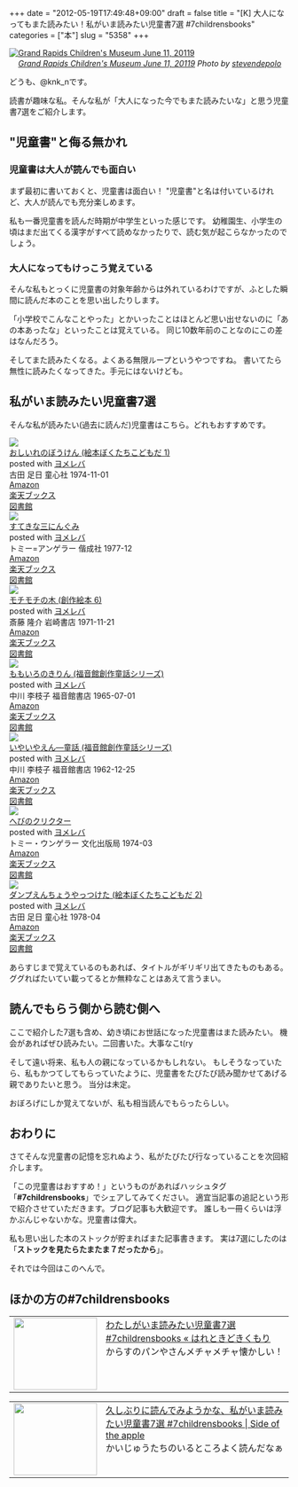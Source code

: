 +++
date = "2012-05-19T17:49:48+09:00"
draft = false
title = "[K] 大人になってもまた読みたい！私がいま読みたい児童書7選 #7childrensbooks"
categories = ["本"]
slug = "5358"
+++

<div class="center"><a href="http://www.flickr.com/photos/10506540@N07/5831449942/" title="Grand Rapids Children's Museum June 11, 20119 by stevendepolo, on Flickr" target="_blank"><img class="flickr_photo" src="http://farm6.static.flickr.com/5101/5831449942_58f61e0946_z.jpg" alt="Grand Rapids Children's Museum June 11, 20119" width="NaNpx"/></a></div><cite class="flickr_photographer"><img src="http://farm4.static.flickr.com/3329/favicons/72157601614001242_7730.png" width="16" /><a href="http://www.flickr.com/photos/10506540@N07/5831449942/">Grand Rapids Children's Museum June 11, 20119</a> Photo by <a href="http://www.flickr.com/photos/10506540@N07/">stevendepolo</a></cite>

どうも、@knk_nです。

読書が趣味な私。そんな私が「大人になった今でもまた読みたいな」と思う児童書7選をご紹介します。<!--more--><h2>"児童書"と侮る無かれ</h2>
<h3>児童書は大人が読んでも面白い</h3>
まず最初に書いておくと、児童書は面白い！
"児童書"と名は付いているけれど、大人が読んでも充分楽しめます。

私も一番児童書を読んだ時期が中学生といった感じです。
幼稚園生、小学生の頃はまだ出てくる漢字がすべて読めなかったりで、読む気が起こらなかったのでしょう。

<h3>大人になってもけっこう覚えている</h3>
そんな私もとっくに児童書の対象年齢からは外れているわけですが、ふとした瞬間に読んだ本のことを思い出したりします。

「小学校でこんなことやった」とかいったことはほとんど思い出せないのに「あの本あったな」といったことは覚えている。
同じ10数年前のことなのにこの差はなんだろう。

そしてまた読みたくなる。よくある無限ループというやつですね。
書いてたら無性に読みたくなってきた。手元にはないけども。

<h2>私がいま読みたい児童書7選</h2>
そんな私が読みたい(過去に読んだ)児童書はこちら。どれもおすすめです。
<p></p>
<div class="booklink-box"><div class="booklink-image"><a href="http://www.amazon.co.jp/exec/obidos/asin/4494006068/knkn-22/" rel="nofollow" target="_blank"><img src="http://ecx.images-amazon.com/images/I/510M9KB0MPL._SL160_.jpg" style="border: none;" /></a></div><div class="booklink-info"><div class="booklink-name"><a href="http://www.amazon.co.jp/exec/obidos/asin/4494006068/knkn-22/" rel="nofollow" target="_blank">おしいれのぼうけん (絵本ぼくたちこどもだ 1)</a><div class="booklink-powered-date">posted with <a href="http://yomereba.com" target="_blank">ヨメレバ</a></div></div><div class="booklink-detail">古田 足日 童心社 1974-11-01    </div><div class="booklink-link2"><div class="shoplinkamazon"><a href="http://www.amazon.co.jp/exec/obidos/asin/4494006068/knkn-22/" rel="nofollow" target="_blank" title="アマゾン" >Amazon</a></div><div class="shoplinkrakuten"><a href="http://hb.afl.rakuten.co.jp/hgc/0f5dc138.501851a3.0f5dc139.bdbe2eb7/?pc=http%3A%2F%2Fbooks.rakuten.co.jp%2Frb%2F249193%2F%3Fscid%3Daf_ich_link_urltxt%26m%3Dhttp%3A%2F%2Fm.rakuten.co.jp%2Fev%2Fbook%2F" rel="nofollow" target="_blank" title="楽天ブックス" >楽天ブックス</a></div><div class="shoplinktoshokan"><a href="http://calil.jp/book/4494006068" rel="nofollow" target="_blank" title="図書館" >図書館</a></div></div></div><div class="booklink-footer"></div></div>

<div class="booklink-box"><div class="booklink-image"><a href="http://www.amazon.co.jp/exec/obidos/asin/4033270205/knkn-22/" rel="nofollow" target="_blank"><img src="http://ecx.images-amazon.com/images/I/41GP203PYFL._SL160_.jpg" style="border: none;" /></a></div><div class="booklink-info"><div class="booklink-name"><a href="http://www.amazon.co.jp/exec/obidos/asin/4033270205/knkn-22/" rel="nofollow" target="_blank">すてきな三にんぐみ</a><div class="booklink-powered-date">posted with <a href="http://yomereba.com" target="_blank">ヨメレバ</a></div></div><div class="booklink-detail">トミー=アンゲラー 偕成社 1977-12    </div><div class="booklink-link2"><div class="shoplinkamazon"><a href="http://www.amazon.co.jp/exec/obidos/asin/4033270205/knkn-22/" rel="nofollow" target="_blank" title="アマゾン" >Amazon</a></div><div class="shoplinkrakuten"><a href="http://hb.afl.rakuten.co.jp/hgc/0f5dc138.501851a3.0f5dc139.bdbe2eb7/?pc=http%3A%2F%2Fbooks.rakuten.co.jp%2Frb%2F120716%2F%3Fscid%3Daf_ich_link_urltxt%26m%3Dhttp%3A%2F%2Fm.rakuten.co.jp%2Fev%2Fbook%2F" rel="nofollow" target="_blank" title="楽天ブックス" >楽天ブックス</a></div><div class="shoplinktoshokan"><a href="http://calil.jp/book/4033270205" rel="nofollow" target="_blank" title="図書館" >図書館</a></div></div></div><div class="booklink-footer"></div></div>

<div class="booklink-box"><div class="booklink-image"><a href="http://www.amazon.co.jp/exec/obidos/asin/426590906X/knkn-22/" rel="nofollow" target="_blank"><img src="http://ecx.images-amazon.com/images/I/51VEBHJ1CYL._SL160_.jpg" style="border: none;" /></a></div><div class="booklink-info"><div class="booklink-name"><a href="http://www.amazon.co.jp/exec/obidos/asin/426590906X/knkn-22/" rel="nofollow" target="_blank">モチモチの木 (創作絵本 6)</a><div class="booklink-powered-date">posted with <a href="http://yomereba.com" target="_blank">ヨメレバ</a></div></div><div class="booklink-detail">斎藤 隆介 岩崎書店 1971-11-21    </div><div class="booklink-link2"><div class="shoplinkamazon"><a href="http://www.amazon.co.jp/exec/obidos/asin/426590906X/knkn-22/" rel="nofollow" target="_blank" title="アマゾン" >Amazon</a></div><div class="shoplinkrakuten"><a href="http://hb.afl.rakuten.co.jp/hgc/0f5dc138.501851a3.0f5dc139.bdbe2eb7/?pc=http%3A%2F%2Fbooks.rakuten.co.jp%2Frb%2F122835%2F%3Fscid%3Daf_ich_link_urltxt%26m%3Dhttp%3A%2F%2Fm.rakuten.co.jp%2Fev%2Fbook%2F" rel="nofollow" target="_blank" title="楽天ブックス" >楽天ブックス</a></div><div class="shoplinktoshokan"><a href="http://calil.jp/book/426590906X" rel="nofollow" target="_blank" title="図書館" >図書館</a></div></div></div><div class="booklink-footer"></div></div>

<div class="booklink-box"><div class="booklink-image"><a href="http://www.amazon.co.jp/exec/obidos/asin/4834000443/knkn-22/" rel="nofollow" target="_blank"><img src="http://ecx.images-amazon.com/images/I/51CD1D50ESL._SL160_.jpg" style="border: none;" /></a></div><div class="booklink-info"><div class="booklink-name"><a href="http://www.amazon.co.jp/exec/obidos/asin/4834000443/knkn-22/" rel="nofollow" target="_blank">ももいろのきりん (福音館創作童話シリーズ)</a><div class="booklink-powered-date">posted with <a href="http://yomereba.com" target="_blank">ヨメレバ</a></div></div><div class="booklink-detail">中川 李枝子 福音館書店 1965-07-01    </div><div class="booklink-link2"><div class="shoplinkamazon"><a href="http://www.amazon.co.jp/exec/obidos/asin/4834000443/knkn-22/" rel="nofollow" target="_blank" title="アマゾン" >Amazon</a></div><div class="shoplinkrakuten"><a href="http://hb.afl.rakuten.co.jp/hgc/0f5dc138.501851a3.0f5dc139.bdbe2eb7/?pc=http%3A%2F%2Fbooks.rakuten.co.jp%2Frb%2F122840%2F%3Fscid%3Daf_ich_link_urltxt%26m%3Dhttp%3A%2F%2Fm.rakuten.co.jp%2Fev%2Fbook%2F" rel="nofollow" target="_blank" title="楽天ブックス" >楽天ブックス</a></div><div class="shoplinktoshokan"><a href="http://calil.jp/book/4834000443" rel="nofollow" target="_blank" title="図書館" >図書館</a></div></div></div><div class="booklink-footer"></div></div>

<div class="booklink-box"><div class="booklink-image"><a href="http://www.amazon.co.jp/exec/obidos/asin/4834000109/knkn-22/" rel="nofollow" target="_blank"><img src="http://ecx.images-amazon.com/images/I/51G5J4BY3WL._SL160_.jpg" style="border: none;" /></a></div><div class="booklink-info"><div class="booklink-name"><a href="http://www.amazon.co.jp/exec/obidos/asin/4834000109/knkn-22/" rel="nofollow" target="_blank">いやいやえん―童話 (福音館創作童話シリーズ)</a><div class="booklink-powered-date">posted with <a href="http://yomereba.com" target="_blank">ヨメレバ</a></div></div><div class="booklink-detail">中川 李枝子 福音館書店 1962-12-25    </div><div class="booklink-link2"><div class="shoplinkamazon"><a href="http://www.amazon.co.jp/exec/obidos/asin/4834000109/knkn-22/" rel="nofollow" target="_blank" title="アマゾン" >Amazon</a></div><div class="shoplinkrakuten"><a href="http://hb.afl.rakuten.co.jp/hgc/0f5dc138.501851a3.0f5dc139.bdbe2eb7/?pc=http%3A%2F%2Fbooks.rakuten.co.jp%2Frb%2F118929%2F%3Fscid%3Daf_ich_link_urltxt%26m%3Dhttp%3A%2F%2Fm.rakuten.co.jp%2Fev%2Fbook%2F" rel="nofollow" target="_blank" title="楽天ブックス" >楽天ブックス</a></div><div class="shoplinktoshokan"><a href="http://calil.jp/book/4834000109" rel="nofollow" target="_blank" title="図書館" >図書館</a></div></div></div><div class="booklink-footer"></div></div>

<div class="booklink-box"><div class="booklink-image"><a href="http://www.amazon.co.jp/exec/obidos/asin/4579400992/knkn-22/" rel="nofollow" target="_blank"><img src="http://ecx.images-amazon.com/images/I/51%2BRGfgPuRL._SL160_.jpg" style="border: none;" /></a></div><div class="booklink-info"><div class="booklink-name"><a href="http://www.amazon.co.jp/exec/obidos/asin/4579400992/knkn-22/" rel="nofollow" target="_blank">へびのクリクター</a><div class="booklink-powered-date">posted with <a href="http://yomereba.com" target="_blank">ヨメレバ</a></div></div><div class="booklink-detail">トミー・ウンゲラー 文化出版局 1974-03    </div><div class="booklink-link2"><div class="shoplinkamazon"><a href="http://www.amazon.co.jp/exec/obidos/asin/4579400992/knkn-22/" rel="nofollow" target="_blank" title="アマゾン" >Amazon</a></div><div class="shoplinkrakuten"><a href="http://hb.afl.rakuten.co.jp/hgc/0f5dc138.501851a3.0f5dc139.bdbe2eb7/?pc=http%3A%2F%2Fbooks.rakuten.co.jp%2Frb%2F122382%2F%3Fscid%3Daf_ich_link_urltxt%26m%3Dhttp%3A%2F%2Fm.rakuten.co.jp%2Fev%2Fbook%2F" rel="nofollow" target="_blank" title="楽天ブックス" >楽天ブックス</a></div><div class="shoplinktoshokan"><a href="http://calil.jp/book/4579400992" rel="nofollow" target="_blank" title="図書館" >図書館</a></div></div></div><div class="booklink-footer"></div></div>

<div class="booklink-box"><div class="booklink-image"><a href="http://www.amazon.co.jp/exec/obidos/asin/4494006076/knkn-22/" rel="nofollow" target="_blank"><img src="http://ecx.images-amazon.com/images/I/6104X99BBWL._SL160_.jpg" style="border: none;" /></a></div><div class="booklink-info"><div class="booklink-name"><a href="http://www.amazon.co.jp/exec/obidos/asin/4494006076/knkn-22/" rel="nofollow" target="_blank">ダンプえんちょうやっつけた (絵本ぼくたちこどもだ 2)</a><div class="booklink-powered-date">posted with <a href="http://yomereba.com" target="_blank">ヨメレバ</a></div></div><div class="booklink-detail">古田 足日 童心社 1978-04    </div><div class="booklink-link2"><div class="shoplinkamazon"><a href="http://www.amazon.co.jp/exec/obidos/asin/4494006076/knkn-22/" rel="nofollow" target="_blank" title="アマゾン" >Amazon</a></div><div class="shoplinkrakuten"><a href="http://hb.afl.rakuten.co.jp/hgc/0f5dc138.501851a3.0f5dc139.bdbe2eb7/?pc=http%3A%2F%2Fbooks.rakuten.co.jp%2Frb%2F58094%2F%3Fscid%3Daf_ich_link_urltxt%26m%3Dhttp%3A%2F%2Fm.rakuten.co.jp%2Fev%2Fbook%2F" rel="nofollow" target="_blank" title="楽天ブックス" >楽天ブックス</a></div><div class="shoplinktoshokan"><a href="http://calil.jp/book/4494006076" rel="nofollow" target="_blank" title="図書館" >図書館</a></div></div></div><div class="booklink-footer"></div></div>

あらすじまで覚えているのもあれば、タイトルがギリギリ出てきたものもある。
ググればたいてい載ってるとか無粋なことはあえて言うまい。

<h2>読んでもらう側から読む側へ</h2>
ここで紹介した7選も含め、幼き頃にお世話になった児童書はまた読みたい。
機会があればぜひ読みたい。二回書いた。大事なこt(ry

そして遠い将来、私も人の親になっているかもしれない。
もしそうなっていたら、私もかつてしてもらっていたように、児童書をたびたび読み聞かせてあげる親でありたいと思う。
当分は未定。

おぼろげにしか覚えてないが、私も相当読んでもらったらしい。

<h2>おわりに</h2>
さてそんな児童書の記憶を忘れぬよう、私がたびたび行なっていることを次回紹介します。

「この児童書はおすすめ！」というものがあればハッシュタグ「<strong>#7childrensbooks</strong>」でシェアしてみてください。
適宜当記事の追記という形で紹介させていただきます。ブログ記事も大歓迎です。
誰しも一冊くらいは浮かぶんじゃないかな。児童書は偉大。

私も思い出した本のストックが貯まればまた記事書きます。
実は7選にしたのは「<strong>ストックを見たらたまたま７だったから</strong>」。

それでは今回はこのへんで。

<h2>ほかの方の#7childrensbooks</h2>
<table width="100%"><td valign="top" width="150"><a href="http://toshi586014.wordpress.com/2012/05/24/20120524-01/" target="_blank"><img border="0" src="http://capture.heartrails.com/150x130/shadow?http://toshi586014.wordpress.com/2012/05/24/20120524-01/" alt="" width="150" height="130" /></a></td><td valign="top"><a  href="http://toshi586014.wordpress.com/2012/05/24/20120524-01/" target="_blank">わたしがいま読みたい児童書7選 #7childrensbooks « はれときどきくもり</a><script type="text/javascript">var url = "http://toshi586014.wordpress.com/2012/05/24/20120524-01/";</script><script src="http://api.b.st-hatena.com/entry.count?url=http://toshi586014.wordpress.com/2012/05/24/20120524-01/&callback=hatebTxt"></script><br />からすのパンやさんメチャメチャ懐かしい！
</td></table>

<table width="100%"><td valign="top" width="150"><a href="http://side-apple.com/%E4%B9%85%E3%81%97%E3%81%B6%E3%82%8A%E3%81%AB%E8%AA%AD%E3%82%93%E3%81%A7%E3%81%BF%E3%82%88%E3%81%86%E3%81%8B%E3%81%AA%E3%80%81%E7%A7%81%E3%81%8C%E3%81%84%E3%81%BE%E8%AA%AD%E3%81%BF%E3%81%9F%E3%81%84/" target="_blank"><img border="0" src="http://capture.heartrails.com/150x130/shadow?http://side-apple.com/%E4%B9%85%E3%81%97%E3%81%B6%E3%82%8A%E3%81%AB%E8%AA%AD%E3%82%93%E3%81%A7%E3%81%BF%E3%82%88%E3%81%86%E3%81%8B%E3%81%AA%E3%80%81%E7%A7%81%E3%81%8C%E3%81%84%E3%81%BE%E8%AA%AD%E3%81%BF%E3%81%9F%E3%81%84/" alt="" width="150" height="130" /></a></td><td valign="top"><a  href="http://side-apple.com/%E4%B9%85%E3%81%97%E3%81%B6%E3%82%8A%E3%81%AB%E8%AA%AD%E3%82%93%E3%81%A7%E3%81%BF%E3%82%88%E3%81%86%E3%81%8B%E3%81%AA%E3%80%81%E7%A7%81%E3%81%8C%E3%81%84%E3%81%BE%E8%AA%AD%E3%81%BF%E3%81%9F%E3%81%84/" target="_blank">久しぶりに読んでみようかな、私がいま読みたい児童書7選 #7childrensbooks | Side of the apple</a><script type="text/javascript">var url = "http://side-apple.com/%E4%B9%85%E3%81%97%E3%81%B6%E3%82%8A%E3%81%AB%E8%AA%AD%E3%82%93%E3%81%A7%E3%81%BF%E3%82%88%E3%81%86%E3%81%8B%E3%81%AA%E3%80%81%E7%A7%81%E3%81%8C%E3%81%84%E3%81%BE%E8%AA%AD%E3%81%BF%E3%81%9F%E3%81%84/";</script><script src="http://api.b.st-hatena.com/entry.count?url=http://side-apple.com/%E4%B9%85%E3%81%97%E3%81%B6%E3%82%8A%E3%81%AB%E8%AA%AD%E3%82%93%E3%81%A7%E3%81%BF%E3%82%88%E3%81%86%E3%81%8B%E3%81%AA%E3%80%81%E7%A7%81%E3%81%8C%E3%81%84%E3%81%BE%E8%AA%AD%E3%81%BF%E3%81%9F%E3%81%84/&callback=hatebTxt"></script><br />かいじゅうたちのいるところよく読んだなぁ
</td></table>
